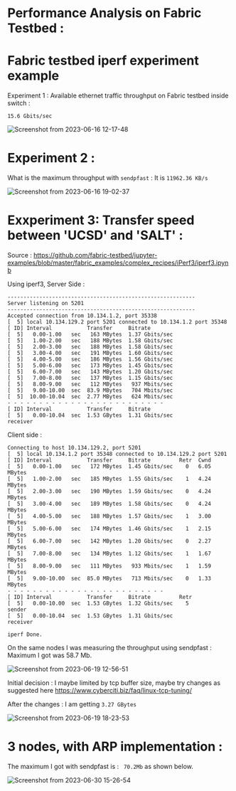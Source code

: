 # Performance Analysis on Fabric Testbed : 

# Fabric testbed iperf experiment example

Experiment 1 : Available ethernet traffic throughput on Fabric testbed inside switch : 

```
15.6 Gbits/sec
```

![Screenshot from 2023-06-16 12-17-48](https://github.com/nagmat1/fabric_ethernet_througput_exp/assets/51871069/f20082fc-2aa4-44f8-8978-1648be36c264)

# Experiment 2 : 

What is the maximum throughput with ``` sendpfast ``` : It is ``` 11962.36 KB/s ```

![Screenshot from 2023-06-16 19-02-37](https://github.com/nagmat1/fabric_ethernet_througput_exp/assets/51871069/8a0ca94f-b3b2-4a27-bceb-179cba7100c6)

# Exxperiment 3: Transfer speed between 'UCSD' and 'SALT' : 

Source : https://github.com/fabric-testbed/jupyter-examples/blob/master/fabric_examples/complex_recipes/iPerf3/iperf3.ipynb

Using iperf3, Server Side :

``` 
-----------------------------------------------------------
Server listening on 5201
-----------------------------------------------------------
Accepted connection from 10.134.1.2, port 35338
[  5] local 10.134.129.2 port 5201 connected to 10.134.1.2 port 35348
[ ID] Interval           Transfer     Bitrate
[  5]   0.00-1.00   sec   163 MBytes  1.37 Gbits/sec                  
[  5]   1.00-2.00   sec   188 MBytes  1.58 Gbits/sec                  
[  5]   2.00-3.00   sec   188 MBytes  1.58 Gbits/sec                  
[  5]   3.00-4.00   sec   191 MBytes  1.60 Gbits/sec                  
[  5]   4.00-5.00   sec   186 MBytes  1.56 Gbits/sec                  
[  5]   5.00-6.00   sec   173 MBytes  1.45 Gbits/sec                  
[  5]   6.00-7.00   sec   143 MBytes  1.20 Gbits/sec                  
[  5]   7.00-8.00   sec   137 MBytes  1.15 Gbits/sec                  
[  5]   8.00-9.00   sec   112 MBytes   937 Mbits/sec                  
[  5]   9.00-10.00  sec  83.9 MBytes   704 Mbits/sec                  
[  5]  10.00-10.04  sec  2.77 MBytes   624 Mbits/sec                  
- - - - - - - - - - - - - - - - - - - - - - - - -
[ ID] Interval           Transfer     Bitrate
[  5]   0.00-10.04  sec  1.53 GBytes  1.31 Gbits/sec                  receiver
```

Client side : 
```
Connecting to host 10.134.129.2, port 5201
[  5] local 10.134.1.2 port 35348 connected to 10.134.129.2 port 5201
[ ID] Interval           Transfer     Bitrate         Retr  Cwnd
[  5]   0.00-1.00   sec   172 MBytes  1.45 Gbits/sec    0   6.05 MBytes       
[  5]   1.00-2.00   sec   185 MBytes  1.55 Gbits/sec    1   4.24 MBytes       
[  5]   2.00-3.00   sec   190 MBytes  1.59 Gbits/sec    0   4.24 MBytes       
[  5]   3.00-4.00   sec   189 MBytes  1.58 Gbits/sec    0   4.24 MBytes       
[  5]   4.00-5.00   sec   188 MBytes  1.57 Gbits/sec    1   3.00 MBytes       
[  5]   5.00-6.00   sec   174 MBytes  1.46 Gbits/sec    1   2.15 MBytes       
[  5]   6.00-7.00   sec   142 MBytes  1.20 Gbits/sec    0   2.27 MBytes       
[  5]   7.00-8.00   sec   134 MBytes  1.12 Gbits/sec    1   1.67 MBytes       
[  5]   8.00-9.00   sec   111 MBytes   933 Mbits/sec    1   1.59 MBytes       
[  5]   9.00-10.00  sec  85.0 MBytes   713 Mbits/sec    0   1.33 MBytes       
- - - - - - - - - - - - - - - - - - - - - - - - -
[ ID] Interval           Transfer     Bitrate         Retr
[  5]   0.00-10.00  sec  1.53 GBytes  1.32 Gbits/sec    5             sender
[  5]   0.00-10.04  sec  1.53 GBytes  1.31 Gbits/sec                  receiver

iperf Done.
```

On the same nodes I was measuring the throughput using sendpfast : Maximum I got was 58.7 Mb. 

![Screenshot from 2023-06-19 12-56-51](https://github.com/nagmat1/fabric_ethernet_througput_exp/assets/51871069/8d69a990-3dea-461f-b038-ce29fec09b06)

Initial decision : I maybe limited by tcp buffer size, maybe try changes as suggested here https://www.cyberciti.biz/faq/linux-tcp-tuning/

After the changes : I am getting ``` 3.27 GBytes ``` 

![Screenshot from 2023-06-19 18-23-53](https://github.com/nagmat1/fabric_ethernet_througput_exp/assets/51871069/766a316d-161b-4999-a916-3de1162d40e0)

# 3 nodes, with ARP implementation : 

The maximum I got with sendpfast is : ```  70.2Mb ``` as shown below. 

![Screenshot from 2023-06-30 15-26-54](https://github.com/nagmat1/fabric_ethernet_througput_exp/assets/51871069/f3383c77-9ad6-48c4-ba94-0bb2c770cf7d)





